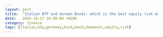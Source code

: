 ```yaml
---
layout: post
title:  "Italian BTP and German Bunds: which is the best equity risk dampener?"
date:   2016-10-27 16:40:00 +0100
category: finance
tags: [italian,btp,germany,bund,bond,dampener,equity,risk]
---
```

